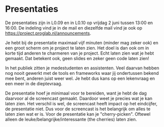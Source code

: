 # Presentaties

De presentaties zijn in L0.09 en in L0.10 op vrijdag 2 juni tussen 13:00 en 16:00. De indeling vind je in de mail en diezelfde mail vind je ook op <https://project.proglab.nl/announcements>.

Je hebt bij de presentatie maximaal vijf minuten (minder mag zeker ook) en een groot scherm om je project te laten zien. Het doel is dan ook om in korte tijd anderen te charmeren van je project. Echt laten zien wat je hebt gemaakt. Dat betekent ook, geen slides en zeker geen code laten zien!

In het publiek zitten je medestudenten en assistenten. Veel daarvan hebben nog nooit gewerkt met de tools en frameworks waar jij ondertussen bekend mee bent, anderen juist weer wel. Je hebt dus kans op een lekenvraag en een meer in de dieptevraag.

De presentatie hoef je minimaal voor te bereiden, want je hebt de dag daarvoor al de screencast gemaakt. Daardoor weet je precies wat je kan laten zien. Het verschil is wel, de screencast heeft impact op het eindcijfer, de presentatie niet. Dus voor de screencast is het belangrijk om alles te laten zien wat er is. Voor de presentatie kan je "cherry-picken". Oftewel alleen de leuke/belangrijke/interessante (the cherries) laten zien.

